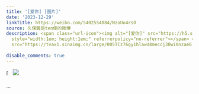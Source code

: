 ```yaml
---
title: '[爱你] [图片]'
date: '2023-12-29'
linkTitle: https://weibo.com/5402554084/NzoUo4rsO
source: 久保醬是ten使的微博
description: <span class="url-icon"><img alt="[爱你]" src="https://h5.sinaimg.cn/m/emoticon/icon/default/d_aini-09d5f3f870.png"
  style="width:1em; height:1em;" referrerpolicy="no-referrer"></span> <img style=""
  src="https://tvax1.sinaimg.cn/large/005TCz76gy1hlawd4meccj30wi0nzae6.jpg" referrerpolicy="no-referrer"><br><br>
  ...
disable_comments: true
---
```

<span class="url-icon"><img alt="[爱你]" src="https://h5.sinaimg.cn/m/emoticon/icon/default/d_aini-09d5f3f870.png" style="width:1em; height:1em;" referrerpolicy="no-referrer"></span> <img style="" src="https://tvax1.sinaimg.cn/large/005TCz76gy1hlawd4meccj30wi0nzae6.jpg" referrerpolicy="no-referrer"><br><br> ...